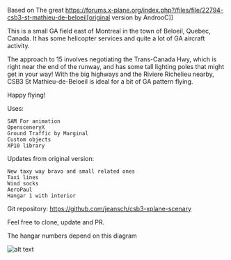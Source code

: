 
Based on The great https://forums.x-plane.org/index.php?/files/file/22794-csb3-st-mathieu-de-beloeil[original version by AndrooC]]

This is a small GA field east of Montreal in the town of Beloeil, Quebec, Canada. It has some helicopter services and quite a lot of GA aircraft activity.

The approach to 15 involves negotiating the Trans-Canada Hwy, which is right near the end of the runway, and has some tall lighting poles that might get in your way! With the big highways and the Riviere Richelieu nearby, CSB3 St Mathieu-de-Beloeil is ideal for a bit of GA pattern flying.

Happy flying!

Uses:

    SAM For animation
    OpensceneryX
    Ground Traffic by Marginal
    Custom objects
    XP10 library

Updates from original version:

    New taxy way bravo and small related ones
    Taxi lines
    Wind socks
    AeroPaul
    Hangar 1 with interior


Git repository: https://github.com/jeansch/csb3-xplane-scenary

Feel free to clone, update and PR.


The hangar numbers depend on this diagram


![alt text](https://media.discordapp.net/attachments/848711787523604561/898705613511614474/Numerotation_Hangar.png?width=548&height=550)
